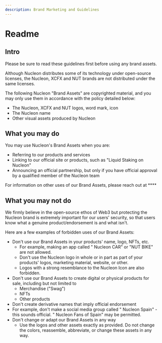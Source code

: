 ```yaml
---
description: Brand Marketing and Guidelines
---
```


# Readme

## Intro

Please be sure to read these guidelines first before using any brand assets.&#x20;

Although Nucleon distributes some of its technology under open-source licenses, the Nucleon, XCFX and NUT brands are not distributed under the same licenses.&#x20;

The following Nucleon "Brand Assets" are copyrighted material, and you may only use them in accordance with the policy detailed below:&#x20;

* The Nucleon, XCFX and NUT logos, word mark, icon&#x20;
* The Nucleon name
* Other visual assets produced by Nucleon

## What you may do

You may use Nucleon's Brand Assets when you are:&#x20;

* Referring to our products and services&#x20;
* Linking to our official site or products, such as "Liquid Staking on Nucleon"
* Announcing an official partnership, but only if you have official approval by a qualified member of the Nucleon team&#x20;

For information on other uses of our Brand Assets, please reach out at ****&#x20;

## **What you may not do**

We firmly believe in the open-source ethos of Web3 but protecting the Nucleon brand is extremely important for our users' security, so that users know what a genuine product/endorsement is and what isn't.&#x20;

Here are a few examples of forbidden uses of our Brand Assets:&#x20;

* Don't use our Brand Assets in your products' name, logo, NFTs, etc. &#x20;
  * For example, making an app called " Nucleon CAR" or "NUT BIKE" are not allowed.&#x20;
  * Don't use the Nucleon logo in whole or in part as part of your products' logos, marketing material, website, or other.&#x20;
  * Logos with a strong resemblance to the Nucleon Icon are also forbidden.&#x20;
* Don't use our Brand Assets to create digital or physical products for sale, including but not limited to&#x20;
  * Merchandise ("Swag")&#x20;
  * NFTs&#x20;
  * Other products&#x20;
* Don't create derivative names that imply official endorsement&#x20;
* For example, don't make a social media group called " Nucleon Spain" - this sounds official. " Nucleon Fans of Spain" may be permitted.&#x20;
* Don't change or adapt our Brand Assets in any way&#x20;
  * Use the logos and other assets exactly as provided. Do not change the colors, reassemble, abbreviate, or change these assets in any way.&#x20;
